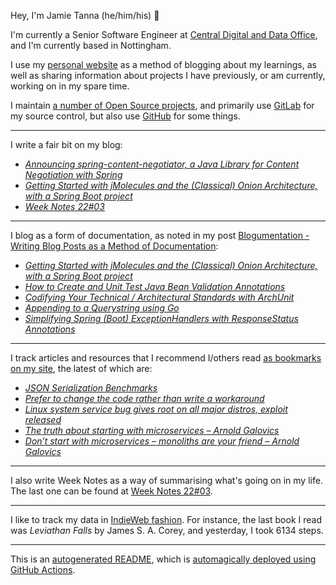 Hey, I'm Jamie Tanna (he/him/his) 👋

I'm currently a Senior Software Engineer at [Central Digital and Data Office](https://www.gov.uk/government/organisations/central-digital-and-data-office), and I'm currently based in Nottingham.

I use my [personal website](https://www.jvt.me/?utm_campaign=github-jamietanna) as a method of blogging about my learnings, as well as sharing information about projects I have previously, or am currently, working on in my spare time.

I maintain [a number of Open Source projects](https://www.jvt.me/open-source/?utm_campaign=github-jamietanna), and primarily use [GitLab](https://gitlab.com/jamietanna) for my source control, but also use [GitHub](https://github.com/jamietanna) for some things.

---

I write a fair bit on my blog:


- [_Announcing spring-content-negotiator, a Java Library for Content Negotiation with Spring_](https://www.jvt.me/posts/2022/01/30/spring-content-negotiator/?utm_campaign=github-jamietanna)
- [_Getting Started with jMolecules and the (Classical) Onion Architecture, with a Spring Boot project_](https://www.jvt.me/posts/2022/01/28/spring-boot-onion-architecture/?utm_campaign=github-jamietanna)
- [_Week Notes 22#03_](https://www.jvt.me/week-notes/2022/03/?utm_campaign=github-jamietanna)

---

I blog as a form of documentation, as noted in my post [Blogumentation - Writing Blog Posts as a Method of Documentation](https://www.jvt.me/posts/2017/06/25/blogumentation/?utm_campaign=github-jamietanna):


- [_Getting Started with jMolecules and the (Classical) Onion Architecture, with a Spring Boot project_](https://www.jvt.me/posts/2022/01/28/spring-boot-onion-architecture/?utm_campaign=github-jamietanna)
- [_How to Create and Unit Test Java Bean Validation Annotations_](https://www.jvt.me/posts/2022/01/23/java-bean-validation/?utm_campaign=github-jamietanna)
- [_Codifying Your Technical / Architectural Standards with ArchUnit_](https://www.jvt.me/posts/2022/01/21/code-standards-archunit/?utm_campaign=github-jamietanna)
- [_Appending to a Querystring using Go_](https://www.jvt.me/posts/2022/01/20/go-append-querystring/?utm_campaign=github-jamietanna)
- [_Simplifying Spring (Boot) ExceptionHandlers with ResponseStatus Annotations_](https://www.jvt.me/posts/2022/01/20/spring-annotation-exceptions/?utm_campaign=github-jamietanna)

---

I track articles and resources that I recommend I/others read [as bookmarks on my site](https://www.jvt.me/kind/bookmarks/?utm_campaign=github-jamietanna), the latest of which are:


- [_JSON Serialization Benchmarks_](https://zacsweers.github.io/json-serialization-benchmarking/?utm_campaign=github-jamietanna)
- [_Prefer to change the code rather than write a workaround_](https://catern.com/change_code.html?utm_campaign=github-jamietanna)
- [_Linux system service bug gives root on all major distros, exploit released_](https://www.bleepingcomputer.com/news/security/linux-system-service-bug-gives-root-on-all-major-distros-exploit-released/?utm_campaign=github-jamietanna)
- [_The truth about starting with microservices – Arnold Galovics_](https://arnoldgalovics.com/truth-about-microservices/?utm_campaign=github-jamietanna)
- [_Don’t start with microservices – monoliths are your friend – Arnold Galovics_](https://arnoldgalovics.com/microservices-in-production/?utm_campaign=github-jamietanna)

---

I also write Week Notes as a way of summarising what's going on in my life. The last one can be found at [Week Notes 22#03](https://www.jvt.me/week-notes/2022/03/?utm_campaign=github-jamietanna).

---

I like to track my data in [IndieWeb fashion](https://indieweb.org/why). For instance, the last book I read was _Leviathan Falls_ by James S. A. Corey, and yesterday, I took 6134 steps.

---
This is an [autogenerated README](https://www.jvt.me/posts/2022/01/12/autogenerated-profile-readme/?utm_campaign=github-jamietanna), which is [automagically deployed using GitHub Actions](https://github.com/jamietanna/jamietanna/blob/main/.github/workflows/rebuild.yml).

